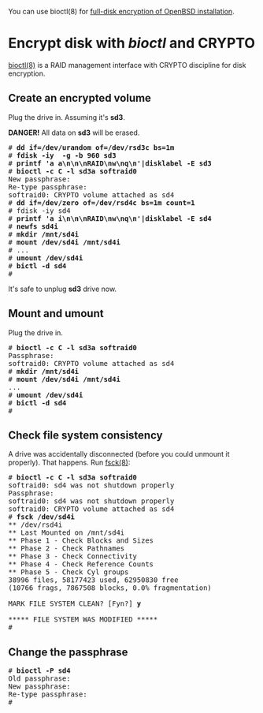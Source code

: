 You can use bioctl(8) for [full-disk encryption of OpenBSD
installation](/openbsd/fde.html).

# Encrypt disk with _bioctl_ and CRYPTO

[bioctl(8)][b] is a RAID management interface with CRYPTO discipline
for disk encryption.

[b]: https://man.openbsd.org/bioctl.8

## Create an encrypted volume

Plug the drive in. Assuming it's **sd3**.

**DANGER!** All data on **sd3** will be erased.

<pre>
# <b>dd if=/dev/urandom of=/dev/rsd3c bs=1m</b>
# <b>fdisk -iy  -g -b 960 sd3</b>
# <b>printf 'a a\n\n\nRAID\nw\nq\n'|disklabel -E sd3</b>
# <b>bioctl -c C -l sd3a softraid0</b>
New passphrase:
Re-type passphrase:
softraid0: CRYPTO volume attached as sd4
# <b>dd if=/dev/zero of=/dev/rsd4c bs=1m count=1</b>
# fdisk -iy sd4
# <b>printf 'a i\n\n\nRAID\nw\nq\n'|disklabel -E sd4</b>
# <b>newfs sd4i</b>
# <b>mkdir /mnt/sd4i</b>
# <b>mount /dev/sd4i /mnt/sd4i</b>
# ...
# <b>umount /dev/sd4i</b>
# <b>bictl -d sd4</b>
#
</pre>

It's safe to unplug **sd3** drive now.

## Mount and umount

Plug the drive in.

<pre>
# <b>bioctl -c C -l sd3a softraid0</b>
Passphrase:
softraid0: CRYPTO volume attached as sd4
# <b>mkdir /mnt/sd4i</b>
# <b>mount /dev/sd4i /mnt/sd4i</b>
...
# <b>umount /dev/sd4i</b>
# <b>bictl -d sd4</b>
#
</pre>

## Check file system consistency

A drive was accidentally disconnected (before you could unmount it properly).
That happens. Run [fsck(8)](https://man.openbsd.org/fsck.8):

<pre>
# <b>bioctl -c C -l sd3a softraid0</b>
softraid0: sd4 was not shutdown properly
Passphrase:
softraid0: sd4 was not shutdown properly
softraid0: CRYPTO volume attached as sd4
# <b>fsck /dev/sd4i</b>
** /dev/rsd4i
** Last Mounted on /mnt/sd4i
** Phase 1 - Check Blocks and Sizes
** Phase 2 - Check Pathnames
** Phase 3 - Check Connectivity
** Phase 4 - Check Reference Counts
** Phase 5 - Check Cyl groups
38996 files, 58177423 used, 62950830 free
(10766 frags, 7867508 blocks, 0.0% fragmentation)

MARK FILE SYSTEM CLEAN? [Fyn?] <b>y</b>

***** FILE SYSTEM WAS MODIFIED *****
#
</pre>

## Change the passphrase

<pre>
# <b>bioctl -P sd4</b>
Old passphrase:
New passphrase:
Re-type passphrase:
#
</pre>
